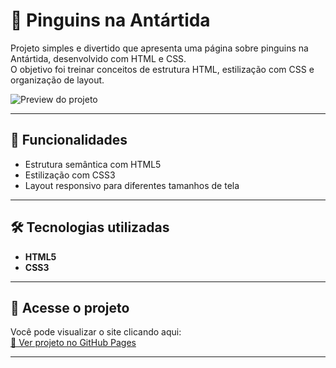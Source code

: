 # 🐧 Pinguins na Antártida

Projeto simples e divertido que apresenta uma página sobre pinguins na Antártida, desenvolvido com HTML e CSS.  
O objetivo foi treinar conceitos de estrutura HTML, estilização com CSS e organização de layout.

![Preview do projeto](img/preview.png) <!-- Trocar para o caminho real da imagem -->

---

## 📌 Funcionalidades
- Estrutura semântica com HTML5  
- Estilização com CSS3  
- Layout responsivo para diferentes tamanhos de tela  

---

## 🛠 Tecnologias utilizadas
- **HTML5**
- **CSS3**

---

## 🚀 Acesse o projeto
Você pode visualizar o site clicando aqui:  
[🔗 Ver projeto no GitHub Pages](https://be774yd.github.io/Pinguins-na-Ant-rtida/)

---


